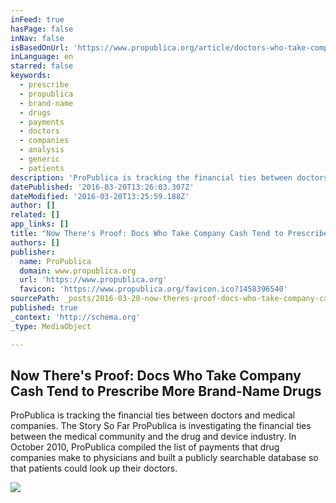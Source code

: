 ```yaml
---
inFeed: true
hasPage: false
inNav: false
isBasedOnUrl: 'https://www.propublica.org/article/doctors-who-take-company-cash-tend-to-prescribe-more-brand-name-drugs'
inLanguage: en
starred: false
keywords:
  - prescribe
  - propublica
  - brand-name
  - drugs
  - payments
  - doctors
  - companies
  - analysis
  - generic
  - patients
description: 'ProPublica is tracking the financial ties between doctors and medical companies. The Story So Far ProPublica is investigating the financial ties between the medical community and the drug and device industry. In October 2010, ProPublica compiled the list of payments that drug companies make to physicians and built a publicly searchable database so that patients could look up their doctors.'
datePublished: '2016-03-20T13:26:03.307Z'
dateModified: '2016-03-20T13:25:59.188Z'
author: []
related: []
app_links: []
title: "Now There's Proof: Docs Who Take Company Cash Tend to Prescribe More Brand-Name Drugs"
authors: []
publisher:
  name: ProPublica
  domain: www.propublica.org
  url: 'https://www.propublica.org'
  favicon: 'https://www.propublica.org/favicon.ico?1458396540'
sourcePath: _posts/2016-03-20-now-theres-proof-docs-who-take-company-cash-tend-to-prescr.md
published: true
_context: 'http://schema.org'
_type: MediaObject

---
```

<article style=""><h1>Now There's Proof: Docs Who Take Company Cash Tend to Prescribe More Brand-Name Drugs</h1><p>ProPublica is tracking the financial ties between doctors and medical companies. The Story So Far ProPublica is investigating the financial ties between the medical community and the drug and device industry. In October 2010, ProPublica compiled the list of payments that drug companies make to physicians and built a publicly searchable database so that patients could look up their doctors.</p><img src="https://s3-us-west-2.amazonaws.com/the-grid-img/p/d6f6b51e45df18332d21dec42bfb3484a1a9106a.jpg" /></article>